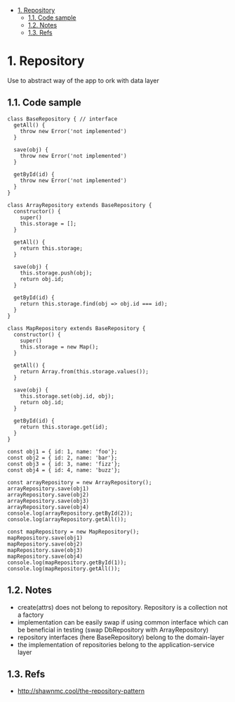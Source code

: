 <!-- TOC -->

- [1. Repository](#1-repository)
  - [1.1. Code sample](#11-code-sample)
  - [1.2. Notes](#12-notes)
  - [1.3. Refs](#13-refs)

<!-- /TOC -->

# 1. Repository

Use to abstract way of the app to ork with data layer

## 1.1. Code sample
```
class BaseRepository { // interface
  getAll() {
    throw new Error('not implemented')
  }

  save(obj) {
    throw new Error('not implemented')
  }

  getById(id) {
    throw new Error('not implemented')
  }
}

class ArrayRepository extends BaseRepository {
  constructor() {
    super()
    this.storage = [];
  }

  getAll() {
    return this.storage;
  }

  save(obj) {
    this.storage.push(obj);
    return obj.id;
  }

  getById(id) {
    return this.storage.find(obj => obj.id === id);
  }
}

class MapRepository extends BaseRepository {
  constructor() {
    super()
    this.storage = new Map();
  }

  getAll() {
    return Array.from(this.storage.values());
  }

  save(obj) {
    this.storage.set(obj.id, obj);
    return obj.id;
  }

  getById(id) {
    return this.storage.get(id);
  }
}

const obj1 = { id: 1, name: 'foo'};
const obj2 = { id: 2, name: 'bar'};
const obj3 = { id: 3, name: 'fizz'};
const obj4 = { id: 4, name: 'buzz'};

const arrayRepository = new ArrayRepository();
arrayRepository.save(obj1)
arrayRepository.save(obj2)
arrayRepository.save(obj3)
arrayRepository.save(obj4)
console.log(arrayRepository.getById(2));
console.log(arrayRepository.getAll());

const mapRepository = new MapRepository();
mapRepository.save(obj1)
mapRepository.save(obj2)
mapRepository.save(obj3)
mapRepository.save(obj4)
console.log(mapRepository.getById(1));
console.log(mapRepository.getAll());
```

## 1.2. Notes
 - create(attrs) does not belong to repository. Repository is a collection not a factory
 - implementation can be easily swap if using common interface which can be beneficial in testing (swap DbRepository with ArrayRepository)
 - repository interfaces (here BaseRepository) belong to the domain-layer
 - the implementation of repositories belong to the application-service layer

## 1.3. Refs
- http://shawnmc.cool/the-repository-pattern

